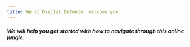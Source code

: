 ```yaml
---
title: We at Digital Defender welcome you.
---
```

#### _We will help you get started with how to navigate through this online jungle._
